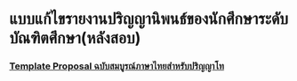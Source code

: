 # แบบแก้ไขรายงานปริญญานิพนธ์ของนักศึกษาระดับบัณฑิตศึกษา(หลังสอบ)

### [Template Proposal ฉบับสมบูรณ์ภาษาไทยสำหรับปริญญาโท](/files/doc_download/mas_im_phd_ie/3แบบแก้ไขรายงานปริญญานิพนธ์ของนักศึกษาระดับบัณฑิตศึกษา(หลังสอบ)/แบบแก้ไขรายงานปริญญานิพนธ์ของนักศึกษาระดับบัณฑิตศึกษา(หลังสอบ).doc)
